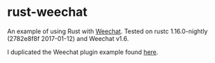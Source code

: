 rust-weechat
============

An example of using Rust with [Weechat](https://weechat.org/). Tested on rustc 1.16.0-nightly (2782e8f8f 2017-01-12)
and Weechat v1.6.

I duplicated the Weechat plugin example found [here](https://weechat.org/files/doc/stable/weechat_plugin_api.en.html).